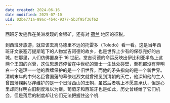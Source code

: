 ```yaml
---
date created: 2024-06-16
date modified: 2025-07-10
uid: 02be771a-89ac-4b4c-9377-5b3f95f36f62
---
```


西班牙发迹靠在美洲发现的金银矿，还有对 [荷兰](荷兰.md) 地区的征税。

<!-- more -->

到西班牙旅游，就应该去离马德里不远的托雷多（Toledo）看一看。这是当年西班牙文豪塞万提斯笔下的人物堂吉诃德的故乡，也是世界上少有的保存完好的古城。在那里，人们仿佛置身于 16 世纪。堂吉诃德的命运反映出伊比利亚半岛上这两个王国的兴衰，这位思想还停留在中世纪的骑士一生处处碰壁，至死都没有弄明白一个道理一一他的盾牌保护的是一个旧世界，而他的矛头指向的是一个新世界。清朝末年的中兴名臣曾国藩的幕僚赵烈文就曾预见到清朝的灭亡，他深知他的主人曾国藩鞠躬尽痒维护的是一个日薄西山的王朝，虽然后者嘴上不愿意承认，但是心里却同样明白旧制度难以为继。葡萄牙和西班牙也是如此，历史曾经给了它们机会，但是落后的制度却让它们无法把握住这个机
